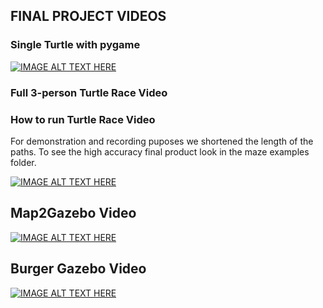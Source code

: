 ## FINAL PROJECT VIDEOS


### Single Turtle with pygame

[![IMAGE ALT TEXT HERE](http://img.youtube.com/-D9zRp7cfMI/0.jpg)](http://www.youtube.com/watch?v=-D9zRp7cfMI)

### Full 3-person Turtle Race Video

### How to run Turtle Race Video
For demonstration and recording puposes we shortened the length of the paths. To see the high accuracy final product look in the maze examples folder.

[![IMAGE ALT TEXT HERE](http://img.youtube.com/vi/x6qCkaBSujM/0.jpg)](http://www.youtube.com/watch?v=x6qCkaBSujM)


## Map2Gazebo Video


[![IMAGE ALT TEXT HERE](http://img.youtube.com/vi/_1ClWxvV4nY/0.jpg)](http://www.youtube.com/watch?v=_1ClWxvV4nY)


## Burger Gazebo Video 

[![IMAGE ALT TEXT HERE](http://img.youtube.com/vi/Z81-UthuRuA/0.jpg)](http://www.youtube.com/watch?v=Z81-UthuRuA)



